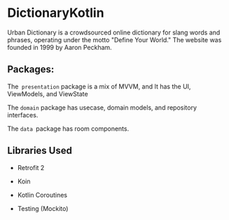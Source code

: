 # DictionaryKotlin

Urban Dictionary is a crowdsourced online dictionary for slang words and phrases, operating under the motto "Define Your World." The website was founded in 1999 by Aaron Peckham.

## Packages:
The` presentation` package is a mix of MVVM, and It has the UI, ViewModels, and ViewState

The `domain` package has usecase, domain models, and repository interfaces.

The `data `package has room components.


## Libraries Used
- Retrofit 2

- Koin

- Kotlin Coroutines

- Testing (Mockito)
